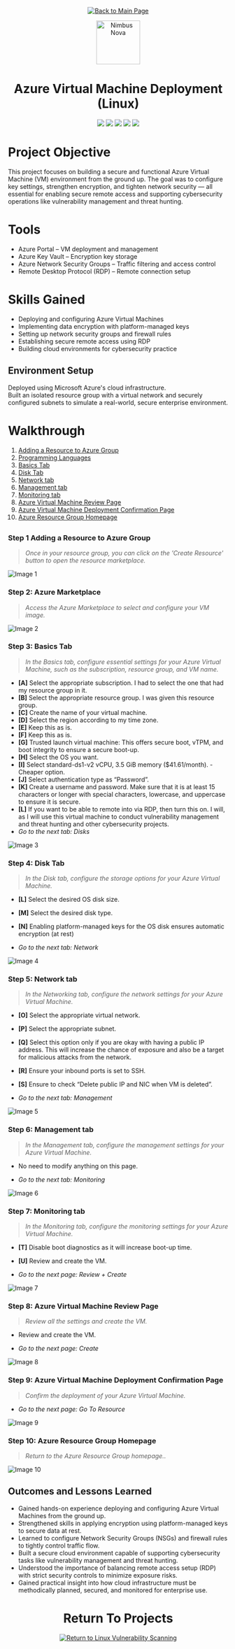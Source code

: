 <p align="center">
  <a href="https://github.com/Samuel-Cavada" target="_blank">
    <img src="https://img.shields.io/badge/Back_to_Main_Page-000000?style=for-the-badge&logo=github&logoColor=white" alt="Back to Main Page"/>
  </a>
</p>

<!--
<p align="center">
<img src="https://github.com/user-attachments/assets/02a13cdb-bf9e-40cc-aad8-d95ab6c78f1a" alt="PatchPal" width="100">
<img src="https://github.com/user-attachments/assets/9aebcafb-751d-47bb-8084-45fbce3a54c9" alt="ShadowFox" width="100">
<img src="https://github.com/user-attachments/assets/44ca8e7f-5fbd-4066-9881-39567c42d54f" alt="Sentinel Rex" width="100">
<img src="https://github.com/user-attachments/assets/5a19025c-9f54-4598-b44c-4a9301e13e07" alt="ByteKnight" width="100">
<img src="https://github.com/user-attachments/assets/1f20a2f3-ed45-43d6-b926-87c7f38d84a7" alt="AuditOwl" width="100">
<img src="https://github.com/user-attachments/assets/ac4a2131-24b7-4c0b-b6da-c2987a099954" alt="Kernel Koala" width="100">
<img src="https://github.com/user-attachments/assets/4991777b-28d3-4955-90fe-a9251c11d4e3" alt="Plugster" width="100">
<img src="https://github.com/user-attachments/assets/bad305e4-10a8-40c8-bd90-617bd715f2dd" alt="Nimbus Nova" width="100">
</p>
-->

<p align="center">
  <img src="https://github.com/user-attachments/assets/bad305e4-10a8-40c8-bd90-617bd715f2dd" alt="Nimbus Nova" width="100"> <br>
</p>


<h1 align="center">Azure Virtual Machine Deployment (Linux)</h1>


<p align="center">
  <img src="https://img.shields.io/badge/Platform-Azure-0078D4?style=for-the-badge&logo=microsoftazure&logoColor=white">
  <img src="https://img.shields.io/badge/OS-Ubuntu%20Linux-E95420?style=for-the-badge&logo=windows&logoColor=white">
  <img src="https://img.shields.io/badge/Tool-Network%20Security%20Groups-00ADEF?style=for-the-badge&logo=microsoftazure&logoColor=white">
  <img src="https://img.shields.io/badge/Protocol-SSH-D3D3D3?style=for-the-badge&logo=microsoft&logoColor=white">
  <img src="https://img.shields.io/badge/Focus-Secure%20VM%20Deployment-orange?style=for-the-badge">
</p>


# Project Objective
This project focuses on building a secure and functional Azure Virtual Machine (VM) environment from the ground up. The goal was to configure key settings, strengthen encryption, and tighten network security — all essential for enabling secure remote access and supporting cybersecurity operations like vulnerability management and threat hunting.


# Tools 
- Azure Portal – VM deployment and management
- Azure Key Vault – Encryption key storage
- Azure Network Security Groups – Traffic filtering and access control
- Remote Desktop Protocol (RDP) – Remote connection setup


# Skills Gained

- Deploying and configuring Azure Virtual Machines
- Implementing data encryption with platform-managed keys
- Setting up network security groups and firewall rules
- Establishing secure remote access using RDP
- Building cloud environments for cybersecurity practice

## Environment Setup
Deployed using Microsoft Azure's cloud infrastructure.  
Built an isolated resource group with a virtual network and securely configured subnets to simulate a real-world, secure enterprise environment.


# Walkthrough

1. [Adding a Resource to Azure Group](#step-1-adding-a-resource-to-azure-group)
2. [Programming Languages](#step-2-azure-marketplace)
3. [Basics Tab](#step-3-basics-tab)
4. [Disk Tab](#step-4-disk-tab)
5. [Network tab](#step-5-network-tab)
6. [Management tab](#step-6-management-tab)
7. [Monitoring tab](#step-7-monitoring-tab)
8. [Azure Virtual Machine Review Page](#step-8-azure-virtual-machine-review-page)
9. [Azure Virtual Machine Deployment Confirmation Page](#step-9-azure-virtual-machine-deployment-confirmation-page)
10. [Azure Resource Group Homepage](#step-10-azure-resource-group-homepage) 
##

### Step 1 Adding a Resource to Azure Group

> _Once in your resource group, you can click on the 'Create Resource' button to open the resource marketplace._
> 
![Image 1](https://raw.githubusercontent.com/Samuel-Cavada/Azure-VM-Build/main/images/1.jpg)



> 
### Step 2: Azure Marketplace

> _Access the Azure Marketplace to select and configure your VM image._

![Image 2](https://raw.githubusercontent.com/Samuel-Cavada/Azure-VM-Build/main/images/2.jpg)
> 
### Step 3: Basics Tab

> _In the Basics tab, configure essential settings for your Azure Virtual Machine, such as the subscription, resource group, and VM name._
- **[A]** Select the appropriate subscription. I had to select the one that had my resource group in it.
- **[B]** Select the appropriate resource group. I was given this resource group.
- **[C]** Create the name of your virtual machine.
- **[D]** Select the region according to my time zone.
- **[E]** Keep this as is.
- **[F]** Keep this as is.
- **[G]** Trusted launch virtual machine: This offers secure boot, vTPM, and boot integrity to ensure a secure boot-up.
- **[H]** Select the OS you want.
- **[I]** Select standard-ds1-v2 vCPU, 3.5 GiB memory ($41.61/month). - Cheaper option.
- **[J]** Select authentication type as “Password”.
- **[K]** Create a username and password. Make sure that it is at least 15 characters or longer with special characters, lowercase, and uppercase to ensure it is secure.
- **[L]** If you want to be able to remote into via RDP, then turn this on. I will, as I will use this virtual machine to conduct vulnerability management and threat hunting and other cybersecurity projects.
- _Go to the next tab: Disks_

![Image 3](https://raw.githubusercontent.com/Samuel-Cavada/Azure-VM-Build/main/images/3.jpg)


> 
### Step 4: Disk Tab

> _In the Disk tab, configure the storage options for your Azure Virtual Machine._

- **[L]** Select the desired OS disk size.

- **[M]** Select the desired disk type.

- **[N]** Enabling platform-managed keys for the OS disk ensures automatic encryption (at rest)

- _Go to the next tab: Network_

![Image 4](https://raw.githubusercontent.com/Samuel-Cavada/Azure-VM-Build/main/images/4.jpg)


> 
### Step 5: Network tab

> _In the Networking tab, configure the network settings for your Azure Virtual Machine._

- **[O]** Select the appropriate virtual network. 

- **[P]** Select the appropriate subnet.


- **[Q]** Select this option only if you are okay with having a public IP address. This will increase the chance of exposure and also be a target for malicious attacks from the network.

- **[R]** Ensure your inbound ports is set to SSH.

- **[S]** Ensure to check “Delete public IP and NIC when VM is deleted”.

- _Go to the next tab: Management_
  
![Image 5](https://raw.githubusercontent.com/Samuel-Cavada/Azure-VM-Build/main/images/5.jpg)


> 
### Step 6: Management tab

> _In the Management tab, configure the management settings for your Azure Virtual Machine._

- No need to modify anything on this page.

- _Go to the next tab: Monitoring_
  
![Image 6](https://raw.githubusercontent.com/Samuel-Cavada/Azure-VM-Build/main/images/6.jpg)


> 
### Step 7: Monitoring tab

> _In the Monitoring tab, configure the monitoring settings for your Azure Virtual Machine._

- **[T]** Disable boot diagnostics as it will increase boot-up time.
  
- **[U]** Review and create the VM.

- _Go to the next page: Review + Create_

![Image 7](https://raw.githubusercontent.com/Samuel-Cavada/Azure-VM-Build/main/images/7.jpg)



> 
### Step 8: Azure Virtual Machine Review Page

> _Review all the settings and create the VM._

-  Review and create the VM.

- _Go to the next page: Create_

![Image 8](https://raw.githubusercontent.com/Samuel-Cavada/Azure-VM-Build/main/images/8.jpg)


> 
### Step 9: Azure Virtual Machine Deployment Confirmation Page

> _Confirm the deployment of your Azure Virtual Machine._

- _Go to the next page: Go To Resource_

![Image 9](https://raw.githubusercontent.com/Samuel-Cavada/Azure-VM-Build/main/images/9.jpg)


> 
### Step 10: Azure Resource Group Homepage

> _Return to the Azure Resource Group homepage.._
>
![Image 10](https://raw.githubusercontent.com/Samuel-Cavada/Azure-VM-Build/main/images/10.jpg)


## Outcomes and Lessons Learned
- Gained hands-on experience deploying and configuring Azure Virtual Machines from the ground up.
- Strengthened skills in applying encryption using platform-managed keys to secure data at rest.
- Learned to configure Network Security Groups (NSGs) and firewall rules to tightly control traffic flow.
- Built a secure cloud environment capable of supporting cybersecurity tasks like vulnerability management and threat hunting.
- Understood the importance of balancing remote access setup (RDP) with strict security controls to minimize exposure risks.
- Gained practical insight into how cloud infrastructure must be methodically planned, secured, and monitored for enterprise use.



<h1 align="center">Return To Projects</h1>

<p align="center">
  <a href="https://github.com/Samuel-Cavada/Linux-Vulnerability-Scanning-Authenticated-vs.-Unauthenticated">
   <img src="https://img.shields.io/badge/🔙 Return_to-Linux_Vulnerability_Scanning-0A0A0A?style=for-the-badge&logo=github" alt="Return to Linux Vulnerability Scanning">
  </a>
</p>

